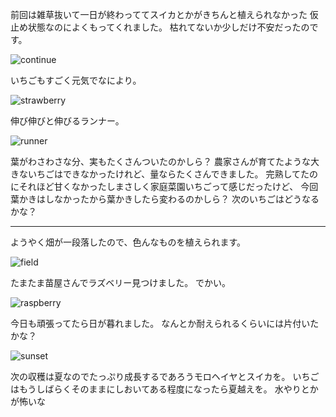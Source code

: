 前回は雑草抜いて一日が終わっててスイカとかがきちんと植えられなかった
仮止め状態なのによくもってくれました。
枯れてないか少しだけ不安だったのです。

![continue](https://github.com/user-attachments/assets/62815fa4-b0aa-40ed-82fe-bdb3f1e56a62)

いちごもすごく元気でなにより。

![strawberry](https://github.com/user-attachments/assets/10920e1e-30a4-4900-9cc6-ffb867f85514)

伸び伸びと伸びるランナー。

![runner](https://github.com/user-attachments/assets/8f079f82-677b-43dd-8434-122161e931a6)

葉がわさわさな分、実もたくさんついたのかしら？
農家さんが育てたような大きないちごはできなかったけれど、量ならたくさんできました。
完熟してたのにそれほど甘くなかったしまさしく家庭菜園いちごって感じだったけど、
今回葉かきはしなかったから葉かきしたら変わるのかしら？
次のいちごはどうなるかな？

---

ようやく畑が一段落したので、色んなものを植えられます。

![field](https://github.com/user-attachments/assets/8504494a-7d9e-4274-a601-a47c7b19075e)


たまたま苗屋さんでラズベリー見つけました。
でかい。

![raspberry](https://github.com/user-attachments/assets/50fcad1a-f2ed-4d05-86d4-19f4d98c66ee)

今日も頑張ってたら日が暮れました。
なんとか耐えられるくらいには片付いたかな？


![sunset](https://github.com/user-attachments/assets/70454fdf-587b-4c1f-965c-9dc33d1577f9)



次の収穫は夏なのでたっぷり成長するであろうモロヘイヤとスイカを。
いちごはもうしばらくそのままにしおいてある程度になったら夏越えを。
水やりとかが怖いな

